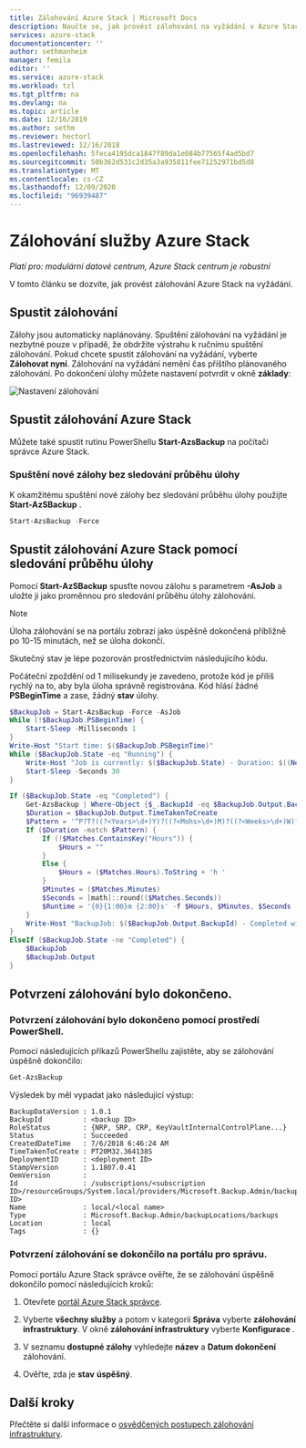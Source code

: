 ```yaml
---
title: Zálohování Azure Stack | Microsoft Docs
description: Naučte se, jak provést zálohování na vyžádání v Azure Stack.
services: azure-stack
documentationcenter: ''
author: sethmanheim
manager: femila
editor: ''
ms.service: azure-stack
ms.workload: tzl
ms.tgt_pltfrm: na
ms.devlang: na
ms.topic: article
ms.date: 12/16/2019
ms.author: sethm
ms.reviewer: hectorl
ms.lastreviewed: 12/16/2018
ms.openlocfilehash: 5feca4195dca1847f89da1e084b77565f4ad5bd7
ms.sourcegitcommit: 50b362d531c2d35a3a935811fee71252971bd5d8
ms.translationtype: MT
ms.contentlocale: cs-CZ
ms.lasthandoff: 12/09/2020
ms.locfileid: "96939487"
---
```

# <a name="back-up-azure-stack"></a>Zálohování služby Azure Stack

*Platí pro: modulární datové centrum, Azure Stack centrum je robustní*

V tomto článku se dozvíte, jak provést zálohování Azure Stack na vyžádání.

## <a name="start-backup"></a>Spustit zálohování

Zálohy jsou automaticky naplánovány. Spuštění zálohování na vyžádání je nezbytné pouze v případě, že obdržíte výstrahu k ručnímu spuštění zálohování. Pokud chcete spustit zálohování na vyžádání, vyberte **Zálohovat nyní**. Zálohování na vyžádání nemění čas příštího plánovaného zálohování. Po dokončení úlohy můžete nastavení potvrdit v okně **základy**:

![Nastavení zálohování](media/azure-stack-backup-back-up-azure-stack-tzl/on-demand-backup.png)

## <a name="start-azure-stack-backup"></a>Spustit zálohování Azure Stack

Můžete také spustit rutinu PowerShellu **Start-AzsBackup** na počítači správce Azure Stack.

### <a name="start-a-new-backup-without-job-progress-tracking"></a>Spuštění nové zálohy bez sledování průběhu úlohy

K okamžitému spuštění nové zálohy bez sledování průběhu úlohy použijte **Start-AzSBackup** .

```powershell
Start-AzsBackup -Force
```

## <a name="start-azure-stack-backup-with-job-progress-tracking"></a>Spustit zálohování Azure Stack pomocí sledování průběhu úlohy

Pomocí **Start-AzSBackup** spusťte novou zálohu s parametrem **-AsJob** a uložte ji jako proměnnou pro sledování průběhu úlohy zálohování.

> [!NOTE]
> Úloha zálohování se na portálu zobrazí jako úspěšně dokončená přibližně po 10-15 minutách, než se úloha dokončí.
>
> Skutečný stav je lépe pozorován prostřednictvím následujícího kódu.

Počáteční zpoždění od 1 milisekundy je zavedeno, protože kód je příliš rychlý na to, aby byla úloha správně registrována. Kód hlásí žádné **PSBeginTime** a zase, žádný **stav** úlohy.

```powershell
$BackupJob = Start-AzsBackup -Force -AsJob
While (!$BackupJob.PSBeginTime) {
    Start-Sleep -Milliseconds 1
}
Write-Host "Start time: $($BackupJob.PSBeginTime)"
While ($BackupJob.State -eq "Running") {
    Write-Host "Job is currently: $($BackupJob.State) - Duration: $((New-TimeSpan -Start ($BackupJob.PSBeginTime) -End (Get-Date)).ToString().Split(".")[0])"
    Start-Sleep -Seconds 30
}

If ($BackupJob.State -eq "Completed") {
    Get-AzsBackup | Where-Object {$_.BackupId -eq $BackupJob.Output.BackupId}
    $Duration = $BackupJob.Output.TimeTakenToCreate
    $Pattern = '^P?T?((?<Years>\d+)Y)?((?<Mohs>\d+)M)?((?<Weeks>\d+)W)?((?<Days>\d+)D)?(T((?<Hours>\d+)H)?((?<Minutes>\d+)M)?((?<Seconds>\d*(\.)?\d*)S)?)$'
    If ($Duration -match $Pattern) {
        If (!$Matches.ContainsKey("Hours")) {
            $Hours = ""
        } 
        Else {
            $Hours = ($Matches.Hours).ToString + 'h '
        }
        $Minutes = ($Matches.Minutes)
        $Seconds = [math]::round(($Matches.Seconds))
        $Runtime = '{0}{1:00}m {2:00}s' -f $Hours, $Minutes, $Seconds
    }
    Write-Host "BackupJob: $($BackupJob.Output.BackupId) - Completed with Status: $($BackupJob.Output.Status) - It took: $($Runtime) to run" -ForegroundColor Green
}
ElseIf ($BackupJob.State -ne "Completed") {
    $BackupJob
    $BackupJob.Output
}
```

## <a name="confirm-backup-has-completed"></a>Potvrzení zálohování bylo dokončeno.

### <a name="confirm-backup-has-completed-using-powershell"></a>Potvrzení zálohování bylo dokončeno pomocí prostředí PowerShell.

Pomocí následujících příkazů PowerShellu zajistěte, aby se zálohování úspěšně dokončilo:

```powershell
Get-AzsBackup
```

Výsledek by měl vypadat jako následující výstup:

```shell
BackupDataVersion : 1.0.1
BackupId          : <backup ID>
RoleStatus        : {NRP, SRP, CRP, KeyVaultInternalControlPlane...}
Status            : Succeeded
CreatedDateTime   : 7/6/2018 6:46:24 AM
TimeTakenToCreate : PT20M32.364138S
DeploymentID      : <deployment ID>
StampVersion      : 1.1807.0.41
OemVersion        : 
Id                : /subscriptions/<subscription ID>/resourceGroups/System.local/providers/Microsoft.Backup.Admin/backupLocations/local/backups/<backup ID>
Name              : local/<local name>
Type              : Microsoft.Backup.Admin/backupLocations/backups
Location          : local
Tags              : {}
```

### <a name="confirm-backup-has-completed-in-the-administrator-portal"></a>Potvrzení zálohování se dokončilo na portálu pro správu.

Pomocí portálu Azure Stack správce ověřte, že se zálohování úspěšně dokončilo pomocí následujících kroků:

1. Otevřete [portál Azure Stack správce](../../operator/azure-stack-manage-portals.md).

2. Vyberte **všechny služby** a potom v kategorii **Správa** vyberte **zálohování infrastruktury**. V okně **zálohování infrastruktury** vyberte **Konfigurace** .

3. V seznamu **dostupné zálohy** vyhledejte **název** a **Datum dokončení** zálohování.

4. Ověřte, zda je **stav** **úspěšný**.

## <a name="next-steps"></a>Další kroky

Přečtěte si další informace o [osvědčených postupech zálohování infrastruktury](azure-stack-backup-best-practices-tzl.md).
